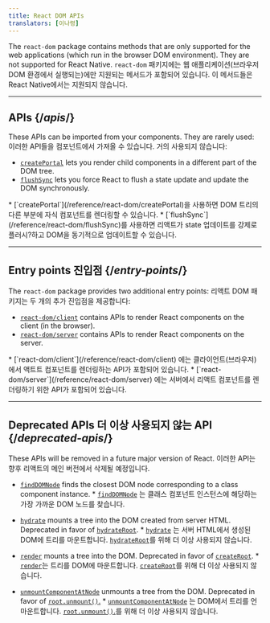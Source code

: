 ```yaml
---
title: React DOM APIs
translators: [이나령]
---
```


<Intro>

The `react-dom` package contains methods that are only supported for the web applications (which run in the browser DOM environment). They are not supported for React Native.
<Trans>`react-dom` 패키지에는 웹 애플리케이션(브라우저 DOM 환경에서 실행되는)에만 지원되는 메서드가 포함되어 있습니다. 이 메서드들은 React Native에서는 지원되지 않습니다.</Trans>

</Intro>

---

## APIs {/*apis*/}

These APIs can be imported from your components. They are rarely used:
<Trans>이러한 API들을 컴포넌트에서 가져올 수 있습니다. 거의 사용되지 않습니다:</Trans>

* [`createPortal`](/reference/react-dom/createPortal) lets you render child components in a different part of the DOM tree.
* [`flushSync`](/reference/react-dom/flushSync) lets you force React to flush a state update and update the DOM synchronously.
<TransBlock>
* [`createPortal`](/reference/react-dom/createPortal)을 사용하면 DOM 트리의 다른 부분에 자식 컴포넌트를 렌더링할 수 있습니다.
* [`flushSync`](/reference/react-dom/flushSync)를 사용하면 리액트가 state 업데이트를 강제로 플러시?하고 DOM을 동기적으로 업데이트할 수 있습니다.</TransBlock>

---

## Entry points <Trans>진입점</Trans> {/*entry-points*/}

The `react-dom` package provides two additional entry points:
<Trans>리액트 DOM 패키지는 두 개의 추가 진입점을 제공합니다:</Trans>

* [`react-dom/client`](/reference/react-dom/client) contains APIs to render React components on the client (in the browser).
* [`react-dom/server`](/reference/react-dom/server) contains APIs to render React components on the server.
<TransBlock>
* [`react-dom/client`](/reference/react-dom/client) 에는 클라이언트(브라우저)에서 액트트 컴포넌트를 렌더링하는 API가 포함되어 있습니다.
* [`react-dom/server`](/reference/react-dom/server) 에는 서버에서 리액트 컴포넌트를 렌더링하기 위한 API가 포함되어 있습니다.</TransBlock>

---

## Deprecated APIs <Trans>더 이상 사용되지 않는 API</Trans> {/*deprecated-apis*/}

<Deprecated>

These APIs will be removed in a future major version of React.
<Trans>이러한 API는 향후 리액트의 메인 버전에서 삭제될 예정입니다.</Trans>

</Deprecated>

* [`findDOMNode`](/reference/react-dom/findDOMNode) finds the closest DOM node corresponding to a class component instance.
<Trans>* [`findDOMNode`](/reference/react-dom/findDOMNode) 는 클래스 컴포넌트 인스턴스에 해당하는 가장 가까운 DOM 노드를 찾습니다.</Trans>

* [`hydrate`](/reference/react-dom/hydrate) mounts a tree into the DOM created from server HTML. Deprecated in favor of [`hydrateRoot`](/reference/react-dom/client/hydrateRoot).
<Trans>* [`hydrate`](/reference/react-dom/hydrate) 는 서버 HTML에서 생성된 DOM에 트리를 마운트합니다. [`hydrateRoot`](/reference/react-dom/client/hydrateRoot)를 위해 더 이상 사용되지 않습니다.</Trans>

* [`render`](/reference/react-dom/render) mounts a tree into the DOM. Deprecated in favor of [`createRoot`](/reference/react-dom/client/createRoot).
<Trans>* [`render`](/reference/react-dom/render)는 트리를 DOM에 마운트합니다. [`createRoot`](/reference/react-dom/client/createRoot)를 위해 더 이상 사용되지 않습니다.</Trans>

* [`unmountComponentAtNode`](/reference/react-dom/unmountComponentAtNode) unmounts a tree from the DOM. Deprecated in favor of [`root.unmount()`.](/reference/react-dom/client/createRoot#root-unmount)
<Trans>* [`unmountComponentAtNode`](/reference/react-dom/unmountComponentAtNode) 는 DOM에서 트리를 언마운트합니다. [`root.unmount()`.](/reference/react-dom/client/createRoot#root-unmount)를 위해 더 이상 사용되지 않습니다.</Trans>

